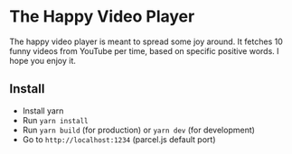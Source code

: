 # The Happy Video Player
The happy video player is meant to spread some joy around. It fetches 10 funny videos from YouTube per time, based on specific positive words. 
I hope you enjoy it.

## Install
- Install yarn
- Run `yarn install`
- Run `yarn build` (for production) or `yarn dev` (for development)
- Go to `http://localhost:1234` (parcel.js default port)